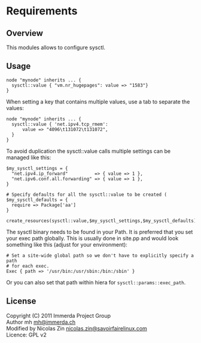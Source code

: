 Requirements
============

Overview
--------

This modules allows to configure sysctl.

Usage
-----
  
    node "mynode" inherits ... {
      sysctl::value { "vm.nr_hugepages": value => "1583"}
    }

When setting a key that contains multiple values, use a tab to separate the
values:
  
    node "mynode" inherits ... {
      sysctl::value { 'net.ipv4.tcp_rmem':
          value => "4096\t131072\t131072",
      }
    }

To avoid duplication the sysctl::value calls multiple settings can be 
managed like this:

    $my_sysctl_settings = {
      "net.ipv4.ip_forward"          => { value => 1 },
      "net.ipv6.conf.all.forwarding" => { value => 1 },
    }
    
    # Specify defaults for all the sysctl::value to be created (
    $my_sysctl_defaults = {
      require => Package['aa']
    }
    
    create_resources(sysctl::value,$my_sysctl_settings,$my_sysctl_defaults)

The sysctl binary needs to be found in your Path.
It is preferred that you set your exec path globally. This is usually done
in site.pp and would look something like this (adjust for your environment):

    # Set a site-wide global path so we don't have to explicitly specify a path
    # for each exec.
    Exec { path => '/usr/bin:/usr/sbin:/bin:/sbin' }

Or you can also set that path within hiera for `sysctl::params::exec_path`.

License
-------

Copyright (C) 2011 Immerda Project Group  
Author mh <mh@immerda.ch>  
Modified by Nicolas Zin <nicolas.zin@savoirfairelinux.com>  
Licence: GPL v2  
